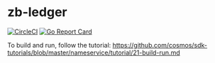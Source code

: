 # zb-ledger

[![CircleCI](https://circleci.com/gh/askolesov/zb-ledger/tree/master.svg?style=svg)](https://circleci.com/gh/askolesov/zb-ledger/tree/master)
[![Go Report Card](https://goreportcard.com/badge/github.com/askolesov/zb-ledger)](https://goreportcard.com/report/github.com/askolesov/zb-ledger)

To build and run, follow the tutorial: https://github.com/cosmos/sdk-tutorials/blob/master/nameservice/tutorial/21-build-run.md
